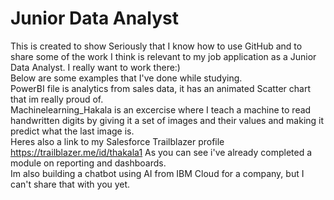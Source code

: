 # Junior Data Analyst
This is created to show Seriously that I know how to use GitHub and to share some of the work I think is relevant to my job application as a Junior Data Analyst. I really want to work there:)<br>
Below are some examples that I've done while studying.<br>
PowerBI file is analytics from sales data, it has an animated Scatter chart that im really proud of.<br>
Machinelearning_Hakala is an excercise where I teach a machine to read handwritten digits by giving it a set of images and their values and making it predict what the last image is.<br>
Heres also a link to my Salesforce Trailblazer profile https://trailblazer.me/id/thakala1 As you can see i've already completed a module on reporting and dashboards.<br>
Im also building a chatbot using AI from IBM Cloud for a company, but I can't share that with you yet.
